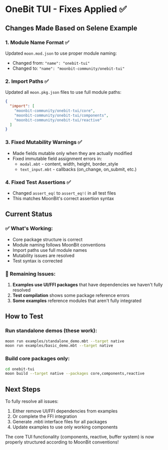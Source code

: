 # OneBit TUI - Fixes Applied ✅

## Changes Made Based on Selene Example

### 1. Module Name Format ✅

Updated `moon.mod.json` to use proper module naming:

- Changed from: `"name": "onebit-tui"`
- Changed to: `"name": "moonbit-community/onebit-tui"`

### 2. Import Paths ✅

Updated all `moon.pkg.json` files to use full module paths:

```json
{
  "import": [
    "moonbit-community/onebit-tui/core",
    "moonbit-community/onebit-tui/components",
    "moonbit-community/onebit-tui/reactive"
  ]
}
```

### 3. Fixed Mutability Warnings ✅

- Made fields mutable only when they are actually modified
- Fixed immutable field assignment errors in:
  - `modal.mbt` - content, width, height, border_style
  - `text_input.mbt` - callbacks (on_change, on_submit, etc.)

### 4. Fixed Test Assertions ✅

- Changed `assert_eq(` to `assert_eq!(` in all test files
- This matches MoonBit's correct assertion syntax

## Current Status

### ✅ What's Working:

- Core package structure is correct
- Module naming follows MoonBit conventions
- Import paths use full module names
- Mutability issues are resolved
- Test syntax is corrected

### 🚧 Remaining Issues:

1. **Examples use UI/FFI packages** that have dependencies we haven't fully resolved
2. **Test compilation** shows some package reference errors
3. **Some examples** reference modules that aren't fully integrated

## How to Test

### Run standalone demos (these work):

```bash
moon run examples/standalone_demo.mbt --target native
moon run examples/basic_demo.mbt --target native
```

### Build core packages only:

```bash
cd onebit-tui
moon build --target native --packages core,components,reactive
```

## Next Steps

To fully resolve all issues:

1. Either remove UI/FFI dependencies from examples
2. Or complete the FFI integration
3. Generate .mbti interface files for all packages
4. Update examples to use only working components

The core TUI functionality (components, reactive, buffer system) is now properly structured according to MoonBit conventions!
